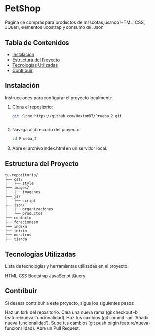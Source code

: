# PetShop

Pagina de compras para productos de mascotas,usando HTML, CSS, JQueri, elementos Boostrap y consumo de .Json

## Tabla de Contenidos

- [Instalación](#instalación)
- [Estructura del Proyecto](#estructura-del-proyecto)
- [Tecnologías Utilizadas](#tecnologías-utilizadas)
- [Contribuir](#contribuir)


## Instalación

Instrucciones para configurar el proyecto localmente.

1. Clona el repositorio:
   ```bash
   git clone https://github.com/Hoxton87/Prueba_2.git
  

2. Navega al directorio del proyecto:
   ```bash
   cd Prueba_2
3. Abre el archivo index.html en un servidor local.

## Estructura del Proyecto


```
tu-repositorio/
├── css/
│   ├── style
├── images/
│   ├── imagenes
├── js/
│   ├── script
├── json/
│   ├── organizaciones
│   └── productos
├── contacto
├── fonacionesm
├── indexm
├── inicio
├── nosotros
├── tienda
```


## Tecnologías Utilizadas
Lista de tecnologías y herramientas utilizadas en el proyecto.

HTML
CSS
Bootstrap
JavaScript
jQuery


## Contribuir
Si deseas contribuir a este proyecto, sigue los siguientes pasos:

Haz un fork del repositorio.
Crea una nueva rama (git checkout -b feature/nueva-funcionalidad).
Haz tus cambios (git commit -am 'Añadir nueva funcionalidad').
Sube tus cambios (git push origin feature/nueva-funcionalidad).
Abre un Pull Request.




